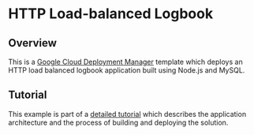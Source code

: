 # HTTP Load-balanced Logbook

## Overview

This is a [Google Cloud Deployment
Manager](https://cloud.google.com/deployment-manager/overview) template which
deploys an HTTP load balanced logbook application built using Node.js and MySQL.

## Tutorial

This example is part of a [detailed
tutorial](https://cloud.google.com/deployment-manager/create-advanced-http-load-balanced-deployment)
which describes the application architecture and the process of building and
deploying the solution.
